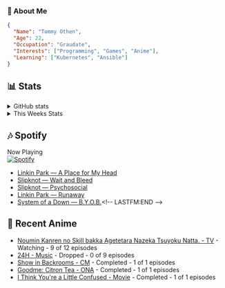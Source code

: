 ### 👋 About Me
```json
{
  "Name": "Tommy Othen",
  "Age": 22,
  "Occupation": "Graudate",
  "Interests": ["Programming", "Games", "Anime"],
  "Learning": ["Kubernetes", "Ansible"]
}
```

## 📊 Stats
<details>
  <summary>GitHub stats</summary>
  <a href="https://github.com/anuraghazra/github-readme-stats">
    <img src="https://github-readme-stats.vercel.app/api?username=tommyothen&show_icons=true&count_private=true&hide=prs,issues">
  </a>
</details>

<details>
  <summary>This Weeks Stats</summary>
  <a href="https://github.com/anuraghazra/github-readme-stats">
    <img src="https://github-readme-stats.vercel.app/api/wakatime?username=tommyothen&cache_seconds=1800&custom_title=Top%20Languages">
  </a>
</details>

## 🎶 Spotify
Now Playing\
[![Spotify](https://novatorem-dasushiasian.vercel.app/api/spotify)](https://open.spotify.com/user/g90805640970)
<!-- LASTFM:START -->
* [Linkin Park — A Place for My Head](https://www.last.fm/music/Linkin+Park/_/A+Place+for+My+Head)
* [Slipknot — Wait and Bleed](https://www.last.fm/music/Slipknot/_/Wait+and+Bleed)
* [Slipknot — Psychosocial](https://www.last.fm/music/Slipknot/_/Psychosocial)
* [Linkin Park — Runaway](https://www.last.fm/music/Linkin+Park/_/Runaway)
* [System of a Down — B.Y.O.B.](https://www.last.fm/music/System+of+a+Down/_/B.Y.O.B.)<!-- LASTFM:END -->

## 🗻 Recent Anime
<!-- ANIME-LIST:START -->
* [Noumin Kanren no Skill bakka Agetetara Nazeka Tsuyoku Natta. - TV](https://myanimelist.net/anime/51128/Noumin_Kanren_no_Skill_bakka_Agetetara_Nazeka_Tsuyoku_Natta) - Watching - 9 of 12 episodes
* [24H - Music](https://myanimelist.net/anime/15527/24H) - Dropped - 0 of 9 episodes
* [Show in Backrooms - CM](https://myanimelist.net/anime/55356/Show_in_Backrooms) - Completed - 1 of 1 episodes
* [Goodme: Citron Tea - ONA](https://myanimelist.net/anime/54545/Goodme__Citron_Tea) - Completed - 1 of 1 episodes
* [I Think You&#39;re a Little Confused - Movie](https://myanimelist.net/anime/44776/I_Think_Youre_a_Little_Confused) - Completed - 1 of 1 episodes<!-- ANIME-LIST:END -->
